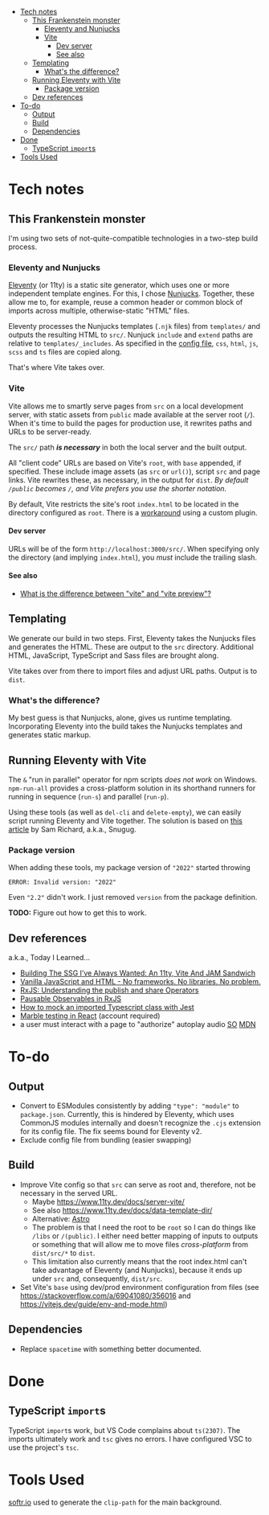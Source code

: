 - [Tech notes](#tech-notes)
  - [This Frankenstein monster](#this-frankenstein-monster)
    - [Eleventy and Nunjucks](#eleventy-and-nunjucks)
    - [Vite](#vite)
      - [Dev server](#dev-server)
      - [See also](#see-also)
  - [Templating](#templating)
    - [What's the difference?](#whats-the-difference)
  - [Running Eleventy with Vite](#running-eleventy-with-vite)
    - [Package version](#package-version)
  - [Dev references](#dev-references)
- [To-do](#to-do)
  - [Output](#output)
  - [Build](#build)
  - [Dependencies](#dependencies)
- [Done](#done)
  - [TypeScript `import`s](#typescript-imports)
- [Tools Used](#tools-used)

# Tech notes

## This Frankenstein monster
I'm using two sets of not-quite-compatible technologies in a two-step build process.

### Eleventy and Nunjucks
[Eleventy](https://www.11ty.dev/docs/) (or 11ty) is a static site generator,
which uses one or more independent template engines. For this, I chose
[Nunjucks](https://mozilla.github.io/nunjucks/templating.html). Together, these
allow me to, for example, reuse a common header or common block of imports
across multiple, otherwise-static "HTML" files.

Eleventy processes the Nunjucks templates (`.njk` files) from `templates/` and outputs
the resulting HTML to `src/`. Nunjuck `include` and `extend` paths are relative
to `templates/_includes`. As specified in the [config file](./.eleventy.js),
`css`, `html`, `js`, `scss` and `ts` files are copied along.

That's where Vite takes over.
### Vite
Vite allows me to smartly serve pages from `src` on a local development server,
with static assets from `public` made available at the server root (`/`). When
it's time to build the pages for production use, it rewrites paths and
URLs to be server-ready.

The `src/` path ***is necessary*** in both the local server and the built output.

All "client code" URLs are based on Vite's `root`, with `base` appended, if
specified. These include image assets (as `src` or `url()`), script `src` and
page links. Vite rewrites these, as necessary, in the output for `dist`.
*By default `/public` becomes `/`, and Vite prefers you use the shorter notation.*

By default, Vite restricts the site's root `index.html` to be located in the
directory configured as `root`. There is a [workaround](https://github.com/vitejs/vite/issues/3354#issuecomment-842331283)
using a custom plugin.

#### Dev server
URLs will be of the form `http://localhost:3000/src/`. When specifying only
the directory (and implying `index.html`), you *must* include the trailing
slash.
#### See also
  * [What is the difference between "vite" and "vite preview"?](https://stackoverflow.com/q/71703933)

## Templating
We generate our build in two steps. First, Eleventy takes the Nunjucks files and
generates the HTML. These are output to the `src` directory. Additional HTML,
JavaScript, TypeScript and Sass files are brought along.

Vite takes over from there to import files and adjust URL paths. Output is to
`dist`.

### What's the difference?
My best guess is that Nunjucks, alone, gives us runtime templating. Incorporating
Eleventy into the build takes the Nunjucks templates and generates static markup.

## Running Eleventy with Vite
The `&` "run in parallel" operator for npm scripts _does not work_ on Windows.
`npm-run-all` provides a cross-platform solution in its shorthand runners
for running in sequence (`run-s`) and parallel (`run-p`).

Using these tools (as well as `del-cli` and `delete-empty`), we can easily
script running Eleventy and Vite together. The solution is based on
[this article](https://snugug.com/musings/eleventy-plus-vite/) by Sam Richard,
a.k.a., Snugug.

### Package version
When adding these tools, my package version of `"2022"` started throwing
```
ERROR: Invalid version: "2022"
```
Even `"2.2"` didn't work. I just removed `version` from the package definition.

**TODO:** Figure out how to get this to work.

## Dev references
a.k.a., Today I Learned...
 * [Building The SSG I’ve Always Wanted: An 11ty, Vite And JAM Sandwich](https://www.smashingmagazine.com/2021/10/building-ssg-11ty-vite-jam-sandwich/)
 * [Vanilla JavaScript and HTML - No frameworks. No libraries. No problem.](https://johnpapa.net/render-html-2/)
 * [RxJS: Understanding the publish and share Operators](https://ncjamieson.com/understanding-publish-and-share/)
 * [Pausable Observables in RxJS](https://kddsky.medium.com/pauseable-observables-in-rxjs-58ce2b8c7dfd)
 * [How to mock an imported Typescript class with Jest](https://dev.to/codedivoire/how-to-mock-an-imported-typescript-class-with-jest-2g7j)
 * [Marble testing in React](https://medium.com/swlh/marble-testing-in-react-ba0639441afa) (account required)
 * a user must interact with a page to "authorize" autoplay audio [SO](https://stackoverflow.com/a/57632961/356016) [MDN](https://developer.mozilla.org/en-US/docs/Web/Media/Autoplay_guide)

# To-do

## Output
* Convert to ESModules consistently by adding `"type": "module"` to `package.json`. Currently, this is hindered by Eleventy, which uses CommonJS modules internally and doesn't recognize the `.cjs` extension for its config file. The fix seems bound for Eleventy v2.
* Exclude config file from bundling (easier swapping)

## Build
* Improve Vite config so that `src` can serve as root and, therefore, not
    be necessary in the served URL.
    * Maybe https://www.11ty.dev/docs/server-vite/
    * See also https://www.11ty.dev/docs/data-template-dir/
    * Alternative: [Astro](https://astro.build/)
    * The problem is that I need the root to be `root` so I can do things
      like `/libs` or `/(public)`. I either need better mapping of inputs to
      outputs or something that will allow me to move files _cross-platform_
      from `dist/src/*` to `dist`.
    * This limitation also currently means that the root index.html can't
      take advantage of Eleventy (and Nunjucks), because it ends up under `src` and,
      consequently, `dist/src`.
* Set Vite's `base` using dev/prod environment configuration from files
    (see https://stackoverflow.com/a/69041080/356016 and https://vitejs.dev/guide/env-and-mode.html)

## Dependencies
* Replace `spacetime` with something better documented.

# Done
## TypeScript `import`s
TypeScript `import`s work, but VS Code complains about `ts(2307)`. The imports
ultimately work and `tsc` gives no errors. I have configured VSC to use the project's `tsc`.

# Tools Used

[softr.io](https://www.softr.io/tools/svg-wave-generator) used to generate the `clip-path` for the main background.
